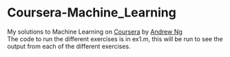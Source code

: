 # Coursera-Machine_Learning
My solutions to Machine Learning on [Coursera](https://www.coursera.org/learn/machine-learning/home/info) by [Andrew Ng](http://www.andrewng.org/)<br>
The code to run the different exercises is in ex1.m, this will be run to see the output from each of the different exercises.
